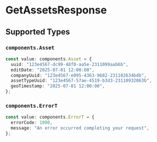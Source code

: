 # GetAssetsResponse


## Supported Types

### `components.Asset`

```typescript
const value: components.Asset = {
  uuid: "123e4567-dc99-48f0-aa5e-2311099aab6b",
  editDate: "2025-07-01 12:00:00",
  companyUuid: "123e4567-e095-4363-9682-231102634bdb",
  assetTypeUuid: "123e4567-57ae-4519-b3d3-23110932063b",
  geoTimestamp: "2025-07-01 12:00:00",
};
```

### `components.ErrorT`

```typescript
const value: components.ErrorT = {
  errorCode: 1000,
  message: "An error occurred completing your request",
};
```

